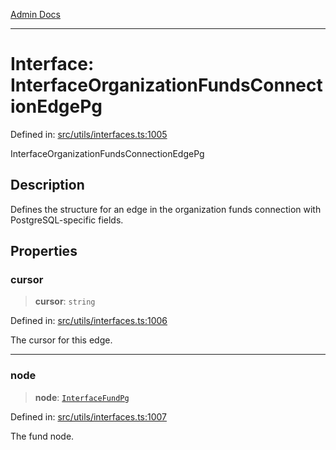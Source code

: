 [Admin Docs](/)

***

# Interface: InterfaceOrganizationFundsConnectionEdgePg

Defined in: [src/utils/interfaces.ts:1005](https://github.com/PalisadoesFoundation/talawa-admin/blob/main/src/utils/interfaces.ts#L1005)

InterfaceOrganizationFundsConnectionEdgePg

## Description

Defines the structure for an edge in the organization funds connection with PostgreSQL-specific fields.

## Properties

### cursor

> **cursor**: `string`

Defined in: [src/utils/interfaces.ts:1006](https://github.com/PalisadoesFoundation/talawa-admin/blob/main/src/utils/interfaces.ts#L1006)

The cursor for this edge.

***

### node

> **node**: [`InterfaceFundPg`](InterfaceFundPg.md)

Defined in: [src/utils/interfaces.ts:1007](https://github.com/PalisadoesFoundation/talawa-admin/blob/main/src/utils/interfaces.ts#L1007)

The fund node.
